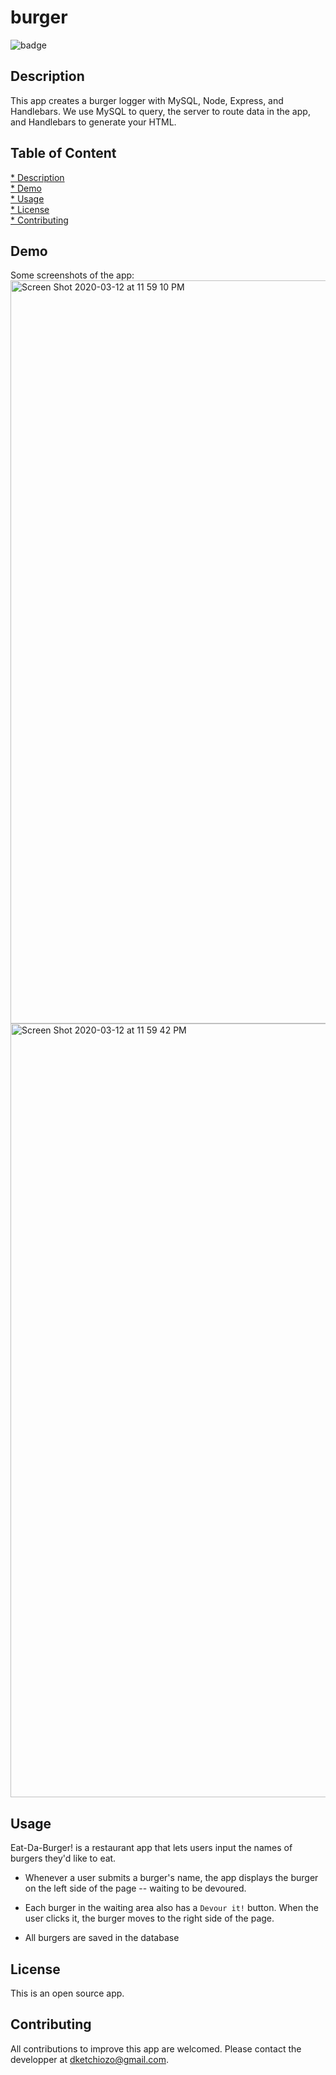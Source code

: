 # burger


![badge](https://img.shields.io/badge/license-MIT-blue)

## Description

This app creates a burger logger with MySQL, Node, Express, and  Handlebars. 
We use MySQL to query, the server to route data in the app, and Handlebars to generate your HTML.

## Table of Content

[* Description](#Description) \
[* Demo](#Demo) \
[* Usage](#Usage) \
[* License](#License) \
[* Contributing](#Contributing) 


## Demo

Some screenshots of the app:\
<img width="1189" alt="Screen Shot 2020-03-12 at 11 59 10 PM" src="https://user-images.githubusercontent.com/58992132/76588646-e2822d00-64bd-11ea-976f-2de565dd9f3b.png">
<img width="1238" alt="Screen Shot 2020-03-12 at 11 59 42 PM" src="https://user-images.githubusercontent.com/58992132/76588643-e01fd300-64bd-11ea-8332-d0f6fdcf932f.png">

## Usage

 Eat-Da-Burger! is a restaurant app that lets users input the names of burgers they'd like to eat.

* Whenever a user submits a burger's name, the app displays the burger on the left side of the page -- waiting to be devoured.

* Each burger in the waiting area also has a `Devour it!` button. When the user clicks it, the burger moves to the right side of the page.

* All burgers are saved in the database

## License

This is an open source app.

## Contributing

All contributions to improve this app are welcomed. Please contact the developper 
at dketchiozo@gmail.com.





